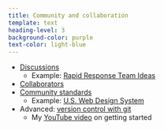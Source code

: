 ```yaml
---
title: Community and collaboration
template: text
heading-level: 3
background-color: purple
text-color: light-blue
---
```


- [Discussions](https://docs.github.com/en/discussions/collaborating-with-your-community-using-discussions/about-discussions)
    - Example: [Rapid Response Team Ideas](https://github.com/Bixal/rapid-response-team/discussions/categories/ideas)
- [Collaborators](https://docs.github.com/en/account-and-profile/setting-up-and-managing-your-github-user-account/managing-access-to-your-personal-repositories/inviting-collaborators-to-a-personal-repository)
- [Community standards](https://docs.github.com/en/communities)
    - Example: [U.S. Web Design System](https://github.com/uswds/uswds/community)
- Advanced: [version control with git](https://docs.github.com/en/get-started/using-git/about-git)
    - My [YouTube video](https://www.youtube.com/watch?v=Yvu4uoE1fVo&t=10s) on getting started